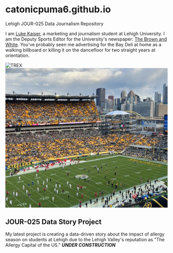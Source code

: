 # catonicpuma6.github.io
Lehigh JOUR-025 Data Journalism Repository

I am [Luke Kaiser](https://www.linkedin.com/in/lgk226/), a marketing and journalism student at Lehigh University. I am the Deputy Sports Editor for the University's newspaper: [The Brown and White](https://thebrownandwhite.com/author/lgk226/). You've probably seen me advertising for the Bay Deli at home as a walking billboard or killing it on the dancefloor for two straight years at orientation.

![TREX](https://github.com/user-attachments/assets/ba3c5d97-e081-42e4-a6c5-937970239093)
![Steelers](https://github.com/catonicpuma6/catonicpuma6.github.io/blob/main/DE9A59CC-998F-41A9-B180-EEFCE21A29FB.jpg?raw=true)

## JOUR-025 Data Story Project
My latest project is creating a data-driven story about the impact of allergy season on students at Lehigh due to the Lehigh Valley's reputation as "The Allergy Capital of the US."
***UNDER CONSTRUCTION***
